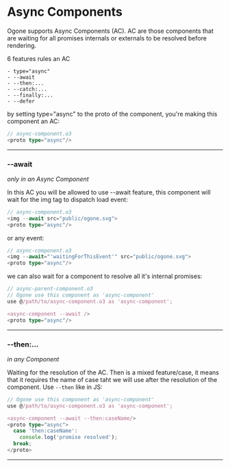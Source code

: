 # Async Components

Ogone supports Async Components (AC). AC are those components that are waiting for all promises internals or externals to be resolved before rendering.

6 features rules an AC

    - type="async"
    - --await
    - --then:...
    - --catch:...
    - --finally:...
    - --defer

by setting type="async" to the proto of the component, you're making this component an AC:
```typescript
// async-component.o3
<proto type="async"/>
```
________

### --await
_only in an Async Component_

In this AC you will be allowed to use --await feature, this component will wait for the img tag to dispatch load event:
```typescript
// async-component.o3
<img --await src="public/ogone.svg">
<proto type="async"/>
```

or any event:
```typescript
// async-component.o3
<img --await="'waitingForThisEvent'" src="public/ogone.svg">
<proto type="async"/>
```

we can also wait for a component to resolve all it's internal promises:
```typescript
// async-parent-component.o3
// Ogone use this component as 'async-component'
use @/path/to/async-component.o3 as 'async-component';

<async-component --await />
<proto type="async"/>
```
________

### --then:...
_in any Component_

Waiting for the resolution of the AC.
Then is a mixed feature/case, it means that it requires the name of case taht we will use after the resolution of the component.
Use `--then` like in JS:
```typescript
// Ogone use this component as 'async-component'
use @/path/to/async-component.o3 as 'async-component';

<async-component --await --then:caseName/>
<proto type="async">
  case 'then:caseName':
    console.log('promise resolved');
  break;
</proto>
```
________

